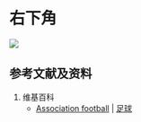# 右下角

![](/images/在解剖学基础下进行身体锻炼/足球运动过程中的肌肉受力原理/射门/右下角/1a1.jpg)

## 参考文献及资料

1. 维基百科
	- [Association football](https://en.wikipedia.org/wiki/Association_football) | [足球](https://zh.wikipedia.org/wiki/%E8%B6%B3%E7%90%83)


